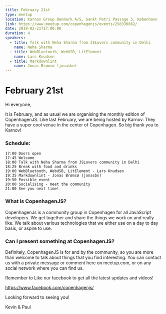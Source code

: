 ```yaml
---
title: February 21st
type: meetup
location: Karnov Group Denmark A/S, Sankt Petri Passage 5, København
link: https://www.meetup.com/copenhagenjs/events/258330862/
date: 2019-02-21T17:00:00
duration: 4
speakers:
  - title: Talk with Neha Sharma from JSLovers community in Delhi
    name: Neha Sharma
  - title: WebBluetooth, WebUSB, LitElement
    name: Lars Knudsen
  - title: Markdownlint
    name: Jonas Brømsø (jonasbn)
---
```


# February 21st

Hi everyone,

It is February, and as usual we are organising the monthly edition of CopenhagenJS.
Like last February, we are being hosted by Karnov. They have a super cool venue in the center of Copenhagen. So big thank you to Karnov!

### Schedule:

    17:00 Doors open
    17:45 Welcome
    18:00 Talk with Neha Sharma from JSLovers community in Delhi
    18:25 Break with food and drinks
    19:00 WebBluetooth, WebUSB, LitElement - Lars Knudsen
    19:35 Markdownlint - Jonas Brømsø (jonasbn)
    19:50 Possible event
    20:00 Socialising - meet the community
    21:00 See you next time!

### What is CopenhagenJS?

CopenhagenJs is a community group in Copenhagen for all JavaScript developers. We get together and share the things we work on and really like. We talk about various technologies that we either use on a day to day basis, or aspire to use.

### Can I present something at CopenhagenJS?

Definitely, CopenhagenJS is for and by the community, so you are more than welcome to talk about things that you find interesting. You can contact us with a private message or comment here on meetup.com, or on any social network where you can find us.

Remember to Like our facebook to get all the latest updates and videos!

https://www.facebook.com/copenhagenjs/

Looking forward to seeing you!

Kevin & Paul
